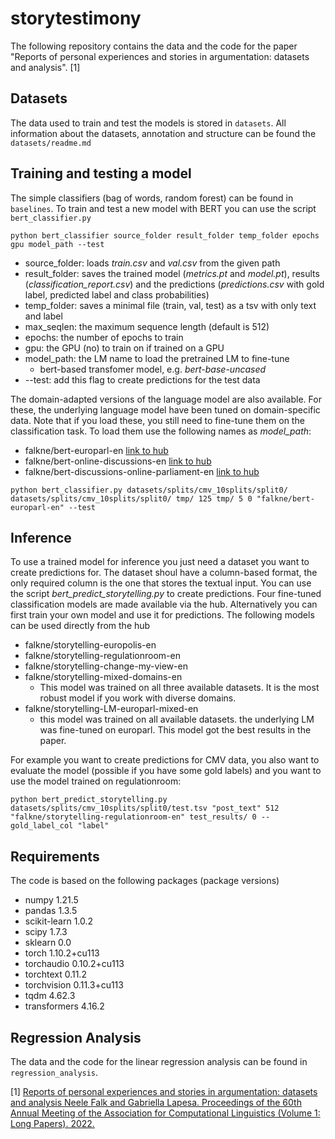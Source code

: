 # storytestimony

The following repository contains the data and the code for the paper "Reports of personal experiences and stories in argumentation:
datasets and analysis". [1]

## Datasets

The data used to train and test the models is stored in `datasets`. All information about the datasets, annotation and structure can be found the `datasets/readme.md`

## Training and testing a model

The simple classifiers (bag of words, random forest) can be found in `baselines`.
To train and test a new model with BERT you can use the script `bert_classifier.py`

```
python bert_classifier source_folder result_folder temp_folder epochs gpu model_path --test
```
- source_folder: loads *train.csv* and *val.csv* from the given path
- result_folder: saves the trained model (*metrics.pt* and *model.pt*), results (*classification_report.csv*) and the predictions (*predictions.csv* with gold label, predicted label and class probabilities)
- temp_folder: saves a minimal file (train, val, test) as a tsv with only text and label
- max_seqlen: the maximum sequence length (default is 512)
- epochs: the number of epochs to train
- gpu: the GPU (no) to train on if trained on a GPU
- model_path: the LM name to load the pretrained LM to fine-tune
  - bert-based transfomer model, e.g. *bert-base-uncased*
- --test: add this flag to create predictions for the test data

The domain-adapted versions of the language model are also available. For these, the underlying language model have been tuned on domain-specific data. 
Note that if you load these, you still need to fine-tune them on the classification task. 
To load them use the following names as *model_path*:
- falkne/bert-europarl-en [link to hub](https://huggingface.co/falkne/bert-europarl-en)
- falkne/bert-online-discussions-en [link to hub](https://huggingface.co/falkne/bert-online-discussions-en)
- falkne/bert-discussions-online-parliament-en [link to hub](https://huggingface.co/falkne/bert-mixed-discussions-europarl-online-en)
```
python bert_classifier.py datasets/splits/cmv_10splits/split0/ datasets/splits/cmv_10splits/split0/ tmp/ 125 tmp/ 5 0 "falkne/bert-europarl-en" --test
```

## Inference
To use a trained model for inference you just need a dataset you want to create predictions for. The dataset shoul have a column-based format, the only required column
is the one that stores the textual input. You can use the script *bert_predict_storytelling.py* to create predictions.
Four fine-tuned classification models are made available via the hub. Alternatively you can first train your own model and use it for predictions.
The following models can be used directly from the hub
- falkne/storytelling-europolis-en
- falkne/storytelling-regulationroom-en
- falkne/storytelling-change-my-view-en
- falkne/storytelling-mixed-domains-en
  - This model was trained on all three available datasets. It is the most robust model if you work with diverse domains.
- falkne/storytelling-LM-europarl-mixed-en
  - this model was trained on all available datasets. the underlying LM was fine-tuned on europarl. This model got the best results in the paper.

For example you want to create predictions for CMV data, you also want to evaluate the model (possible if you have some gold labels) and you want
to use the model trained on regulationroom:
```
python bert_predict_storytelling.py datasets/splits/cmv_10splits/split0/test.tsv "post_text" 512 "falkne/storytelling-regulationroom-en" test_results/ 0 --gold_label_col "label"
```

## Requirements

The code is based on the following packages (package versions)

- numpy              1.21.5
- pandas             1.3.5
- scikit-learn       1.0.2
- scipy              1.7.3
- sklearn            0.0
- torch              1.10.2+cu113
- torchaudio         0.10.2+cu113
- torchtext          0.11.2
- torchvision        0.11.3+cu113
- tqdm               4.62.3
- transformers       4.16.2

## Regression Analysis

The data and the code for the linear regression analysis can be found in `regression_analysis`.





[1] [Reports of personal experiences and stories in argumentation: datasets and analysis Neele Falk and Gabriella Lapesa.
Proceedings of the 60th Annual Meeting of the Association for Computational Linguistics (Volume 1: Long Papers). 2022.](https://aclanthology.org/2022.acl-long.379/)
